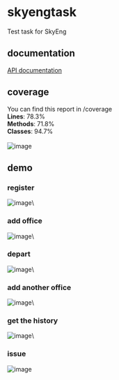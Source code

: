 # skyengtask
Test task for SkyEng

## documentation
[API documentation](https://aryunin.github.io/skyengtask/)

## coverage
You can find this report in /coverage\
**Lines**: 78.3%\
**Methods**: 71.8%\
**Classes**: 94.7%\
\
![image](https://github.com/aryunin/skyengtask/assets/37240301/f1b286c6-3d4a-41df-9939-8705fac26071)

## demo
### register
![image](https://github.com/aryunin/skyengtask/assets/37240301/c083d082-9e10-432d-9fa9-28b23e62b70d)\
### add office
![image](https://github.com/aryunin/skyengtask/assets/37240301/ccf787c6-8268-4c19-85a6-4e142cda439d)\
### depart
![image](https://github.com/aryunin/skyengtask/assets/37240301/ab000deb-426e-4f65-bb79-8a97547a9048)\
### add another office
![image](https://github.com/aryunin/skyengtask/assets/37240301/e2b09da2-148f-4001-ac93-3ef9f02db850)\
### get the history
![image](https://github.com/aryunin/skyengtask/assets/37240301/630911b6-5681-40d0-a474-a2492d4c62a9)\
### issue
![image](https://github.com/aryunin/skyengtask/assets/37240301/4f0ea79a-c4dc-4666-ace7-938dc582bc39)


